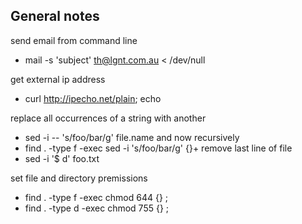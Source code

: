 General notes
-------------
send email from command line
* mail -s 'subject' th@lgnt.com.au < /dev/null

get external ip address
* curl http://ipecho.net/plain; echo

replace all occurrences of a string with another 
* sed -i -- 's/foo/bar/g' file.name
and now recursively
* find . -type f -exec sed -i 's/foo/bar/g' {}+
remove last line of file
* sed -i '$ d' foo.txt

set file and directory premissions
* find . -type f -exec chmod 644 {} \;
* find . -type d -exec chmod 755 {} \;
